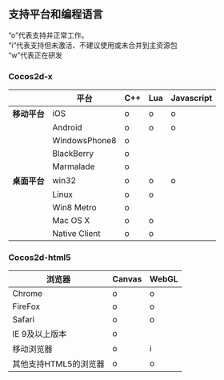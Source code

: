 ## 支持平台和编程语言

“o”代表支持并正常工作。      
“i”代表支持但未激活、不建议使用或未合并到主资源包           
“w”代表正在研发      

### Cocos2d-x

| |平台| C++| Lua|Javascript|
|--------|------|-----|------|-----|
|**移动平台**| iOS | o| o| o|
| | Android|  o|  o| o|
| | WindowsPhone8|  o| | |
| | BlackBerry|  o| | |
| | Marmalade|  o| | |
|**桌面平台**| win32| o|  o| o|
| | Linux| o| o| |
| | Win8 Metro|  o| | |
| | Mac OS X|  o|o| |
| | Native Client|o|o| |

### Cocos2d-html5

|浏览器|Canvas|WebGL|
|--------|------|-----|
|Chrome| o|  o|
|FireFox| o| o|
|Safari|  o| o|
|IE 9及以上版本| o||
|移动浏览器| o|  i|
|其他支持HTML5的浏览器|  o| o|